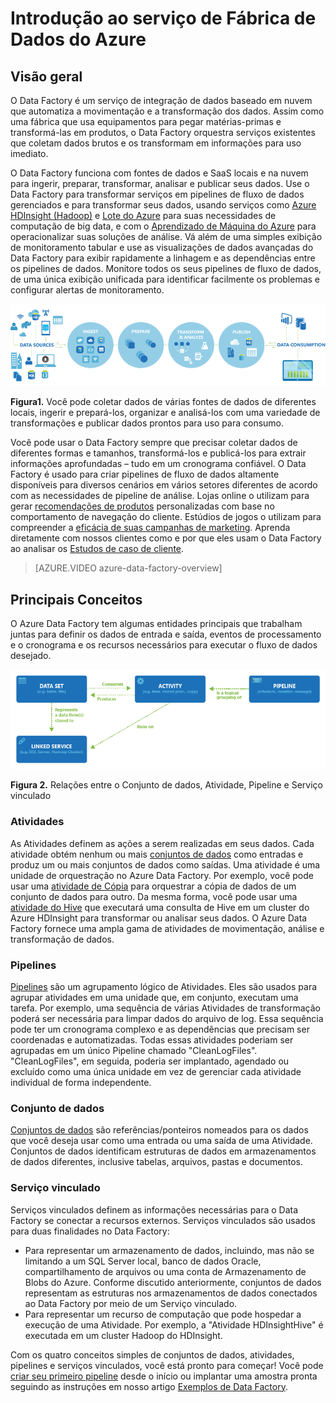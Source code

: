 <properties 
	pageTitle="Introdução à Fábrica de Dados do Azure" 
	description="Saiba como você pode usar o serviço de Fábrica de Dados do Azure para compor o processamento de dados, armazenamento de dados e serviços de movimentação de dados para criar pipelines que produzem informações confiáveis." 
	services="data-factory" 
	documentationCenter="" 
	authors="spelluru" 
	manager="jhubbard" 
	editor="monicar"/>

<tags 
	ms.service="data-factory" 
	ms.workload="data-services" 
	ms.tgt_pltfrm="na" 
	ms.devlang="na" 
	ms.topic="get-started-article" 
	ms.date="08/05/2015" 
	ms.author="spelluru"/>

# Introdução ao serviço de Fábrica de Dados do Azure

## Visão geral
O Data Factory é um serviço de integração de dados baseado em nuvem que automatiza a movimentação e a transformação dos dados. Assim como uma fábrica que usa equipamentos para pegar matérias-primas e transformá-las em produtos, o Data Factory orquestra serviços existentes que coletam dados brutos e os transformam em informações para uso imediato.

O Data Factory funciona com fontes de dados e SaaS locais e na nuvem para ingerir, preparar, transformar, analisar e publicar seus dados. Use o Data Factory para transformar serviços em pipelines de fluxo de dados gerenciados e para transformar seus dados, usando serviços como [Azure HDInsight (Hadoop)](http://azure.microsoft.com/documentation/services/hdinsight/) e [Lote do Azure](http://azure.microsoft.com/documentation/services/batch/) para suas necessidades de computação de big data, e com o [Aprendizado de Máquina do Azure](http://azure.microsoft.com/documentation/services/machine-learning/) para operacionalizar suas soluções de análise. Vá além de uma simples exibição de monitoramento tabular e use as visualizações de dados avançadas do Data Factory para exibir rapidamente a linhagem e as dependências entre os pipelines de dados. Monitore todos os seus pipelines de fluxo de dados, de uma única exibição unificada para identificar facilmente os problemas e configurar alertas de monitoramento.

![Visão geral](./media/data-factory-introduction/data-factory-overview.png)

**Figura1.** Você pode coletar dados de várias fontes de dados de diferentes locais, ingerir e prepará-los, organizar e analisá-los com uma variedade de transformações e publicar dados prontos para uso para consumo.

Você pode usar o Data Factory sempre que precisar coletar dados de diferentes formas e tamanhos, transformá-los e publicá-los para extrair informações aprofundadas – tudo em um cronograma confiável. O Data Factory é usado para criar pipelines de fluxo de dados altamente disponíveis para diversos cenários em vários setores diferentes de acordo com as necessidades de pipeline de análise. Lojas online o utilizam para gerar [recomendações de produtos](data-factory-product-reco-usecase.md) personalizadas com base no comportamento de navegação do cliente. Estúdios de jogos o utilizam para compreender a [eficácia de suas campanhas de marketing](data-factory-customer-profiling-usecase.md). Aprenda diretamente com nossos clientes como e por que eles usam o Data Factory ao analisar os [Estudos de caso de cliente](data-factory-customer-case-studies.md).

> [AZURE.VIDEO azure-data-factory-overview]

## Principais Conceitos

O Azure Data Factory tem algumas entidades principais que trabalham juntas para definir os dados de entrada e saída, eventos de processamento e o cronograma e os recursos necessários para executar o fluxo de dados desejado.

![Principais Conceitos](./media/data-factory-introduction/key-concepts.png)

**Figura 2.** Relações entre o Conjunto de dados, Atividade, Pipeline e Serviço vinculado


### Atividades
As Atividades definem as ações a serem realizadas em seus dados. Cada atividade obtém nenhum ou mais [conjuntos de dados](data-factory-create-datasets.md) como entradas e produz um ou mais conjuntos de dados como saídas. Uma atividade é uma unidade de orquestração no Azure Data Factory. Por exemplo, você pode usar uma [atividade de Cópia](data-factory-data-movement-activities.md) para orquestrar a cópia de dados de um conjunto de dados para outro. Da mesma forma, você pode usar uma [atividade do Hive](data-factory-data-transformation-activities.md) que executará uma consulta de Hive em um cluster do Azure HDInsight para transformar ou analisar seus dados. O Azure Data Factory fornece uma ampla gama de atividades de movimentação, análise e transformação de dados.

### Pipelines
[Pipelines](data-factory-create-pipelines.md) são um agrupamento lógico de Atividades. Eles são usados para agrupar atividades em uma unidade que, em conjunto, executam uma tarefa. Por exemplo, uma sequência de várias Atividades de transformação poderá ser necessária para limpar dados do arquivo de log. Essa sequência pode ter um cronograma complexo e as dependências que precisam ser coordenadas e automatizadas. Todas essas atividades poderiam ser agrupadas em um único Pipeline chamado "CleanLogFiles". "CleanLogFiles", em seguida, poderia ser implantado, agendado ou excluído como uma única unidade em vez de gerenciar cada atividade individual de forma independente.

### Conjunto de dados
[Conjuntos de dados](data-factory-create-datasets.md) são referências/ponteiros nomeados para os dados que você deseja usar como uma entrada ou uma saída de uma Atividade. Conjuntos de dados identificam estruturas de dados em armazenamentos de dados diferentes, inclusive tabelas, arquivos, pastas e documentos.

### Serviço vinculado
Serviços vinculados definem as informações necessárias para o Data Factory se conectar a recursos externos. Serviços vinculados são usados para duas finalidades no Data Factory:

- Para representar um armazenamento de dados, incluindo, mas não se limitando a um SQL Server local, banco de dados Oracle, compartilhamento de arquivos ou uma conta de Armazenamento de Blobs do Azure. Conforme discutido anteriormente, conjuntos de dados representam as estruturas nos armazenamentos de dados conectados ao Data Factory por meio de um Serviço vinculado.
- Para representar um recurso de computação que pode hospedar a execução de uma Atividade. Por exemplo, a "Atividade HDInsightHive" é executada em um cluster Hadoop do HDInsight.

Com os quatro conceitos simples de conjuntos de dados, atividades, pipelines e serviços vinculados, você está pronto para começar! Você pode [criar seu primeiro pipeline](data-factory-build-your-first-pipeline.md) desde o início ou implantar uma amostra pronta seguindo as instruções em nosso artigo [Exemplos de Data Factory](data-factory-samples.md).

<!---HONumber=Oct15_HO4-->